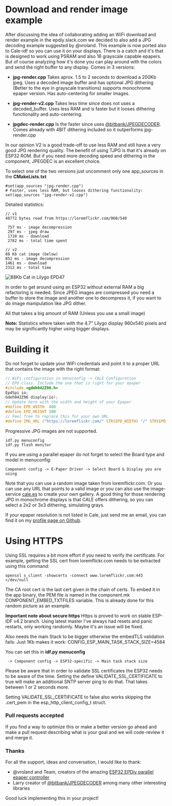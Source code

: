 Download and render image example
=================================

After discussing the idea of collaborating adding an WiFi download and render example in the epdiy.slack.com we decided to also add a JPG decoding example suggested by @vroland.
This example is now ported also to Cale-idf so you can use it on your displays. There is a catch and it's that is designed to work using PSRAM and also 16 grayscale capable epapers. 
But of course analyzing how it's done you can play around with the colors and send the right buffer to any display. Comes in 3 versions:

 - **jpg-render.cpp**
    Takes aprox. 1.5 to 2 seconds to download a 200Kb jpeg. Uses a decoded image buffer and has optional JPG dithering (Better to the eye in grayscale transitions) supports monochrome epaper version.
    Has auto-centering for smaller images.
  
 - **jpg-render-v2.cpp** Takes less time since does not uses a decoded_buffer. Uses less RAM and is faster but it looses dithering functionality and auto-centering.
 
 - **jpgdec-render.cpp** Is the faster since uses [@bitbank/JPEGDECODER](https://github.com/bitbank2/JPEGDEC/). Comes already with 4BIT dithering included so it outperforms jpg-render.cpp

In our opinion V2 is a good trade-off to use less RAM and still have a very good JPG rendering quality.
The benefit of using TJPG is that it's already on ESP32 ROM. But if you need more decoding speed and dithering in the component, JPEGDEC is an excellent choice.

To select one of the two versions just uncomment only one app_sources in the **CMakeLists.txt**

```
#set(app_sources "jpg-render.cpp")
# Faster, uses less RAM, but looses dithering functionality:
set(app_sources "jpg-render-v2.cpp")
```

Detailed statistics:

```
// v1
48772 bytes read from https://loremflickr.com/960/540

 757 ms - image decompression
 297 ms - jpeg draw
 1728 ms - download
 2782 ms - total time spent

// v2
88 Kb cat image (below)
851 ms - image decompression
1461 ms - download
2312 ms - total time
```
![88Kb Cat in Lilygo EPD47](https://pbs.twimg.com/media/E934uz8WEAIyVLP?format=jpg&name=small)

In order to get around using an ESP32 without external RAM a big refactoring is needed. Since JPEG images are compressed you need a buffer to store the image and another one to decompress it, if you want to do image manipulation like JPG dither.

All that takes a big amount of RAM (Unless you use a small image)

**Note:** Statistics where taken with the 4.7" Lilygo display 960x540 pixels and may be significantly higher using bigger displays.

Building it
===========

Do not forget to update your WiFi credentials and point it to a proper URL that contains the image with the right format:

```c
// WiFi configuration in menuconfig -> CALE Configuration
// EPD class. Include the one that is right for your epaper
#include <gdeh042Z96.h>
EpdSpi io;
Gdeh042Z96 display(io);
// Update here with the width and height of your Epaper
#define EPD_WIDTH  400
#define EPD_HEIGHT 300
// Feel free to replace this for your own URL
#define IMG_URL ("https://loremflickr.com/" STR(EPD_WIDTH) "/" STR(EPD_HEIGHT))
```

Progressive JPG images are not supported.

    idf.py menuconfig
    idf.py flash monitor

If you are using a parallel epaper do not forget to select the Board type and model in menuconfig:

    Component config -> E-Paper Driver -> Select Board & Display you are using

Note that you can use a random image taken from loremflickr.com. Or you can use any URL that points to a valid image or you can also use the image-service [cale.es](https://cale.es) to create your own gallery.
A good thing for those rendering JPG in monochrome displays is that CALE offers dithering, so you can select a 2x2 or 3x3 dithering, simulating grays.

If your epaper resolution is not listed in Cale, just send me an email, you can find it on my [profile page on Github](https://github.com/martinberlin).

Using HTTPS
===========

Using SSL requires a bit more effort if you need to verify the certificate. For example, getting the SSL cert from loremflickr.com needs to be extracted using this command:

    openssl s_client -showcerts -connect www.loremflickr.com:443 </dev/null

The CA root cert is the last cert given in the chain of certs.
To embed it in the app binary, the PEM file is named in the component.mk COMPONENT_EMBED_TXTFILES variable. This is already done for this random picture as an example.

**Important note about secure https**
Https is proved to work on stable ESP-IDF v4.2 branch. Using latest master I've always had resets and panic restarts, only working randomly. Maybe it's an issue will be fixed.

Also needs the main Stack to be bigger otherwise the embedTLS validation fails:
Just 1Kb makes it work: 
CONFIG_ESP_MAIN_TASK_STACK_SIZE=4584

You can set this in **idf.py menuconfig**

     -> Component config -> ESP32-specific -> Main task stack size

Please be aware that in order to validate SSL certificates the ESP32 needs to be aware of the time. Setting the define VALIDATE_SSL_CERTIFICATE to true will make an additional SNTP server ping to do that. That takes between 1 or 2 seconds more.

Setting VALIDATE_SSL_CERTIFICATE to false also works skipping the .cert_pem in the esp_http_client_config_t struct. 

### Pull requests accepted

If you find a way to optimize this or make a better version go ahead and make a pull request describing what is your goal and we will code-review it and merge it.

### Thanks

For all the support, ideas and conversation, I would like to thank:

- @vroland and Team, creators of the amazing [ESP32 EPDiy parallel epaper controller](https://github.com/vroland/epdiy/)
- Larry creator of [@bitbank/JPEGDECODER](https://github.com/bitbank2/JPEGDEC/) among many other interesting libraries

Good luck implementing this in your project!

